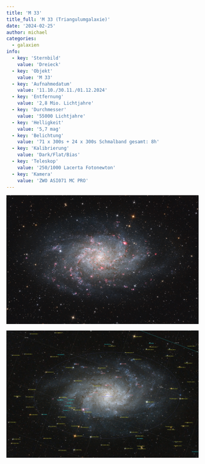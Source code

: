 ```yaml
---
title: 'M 33'
title_full: 'M 33 (Triangulumgalaxie)'
date: '2024-02-25'
author: michael
categories:
  - galaxien
info:
  - key: 'Sternbild'
    value: 'Dreieck'
  - key: 'Objekt'
    value: 'M 33'
  - key: 'Aufnahmedatum'
    value: '11.10./30.11./01.12.2024'
  - key: 'Entfernung'
    value: '2,8 Mio. Lichtjahre'
  - key: 'Durchmesser'
    value: '55000 Lichtjahre'
  - key: 'Helligkeit'
    value: '5,7 mag'
  - key: 'Belichtung'
    value: '71 x 300s + 24 x 300s Schmalband gesamt: 8h'
  - key: 'Kalibrierung'
    value: 'Dark/Flat/Bias'
  - key: 'Teleskop'
    value: '250/1000 Lacerta Fotonewton'
  - key: 'Kamera'
    value: 'ZWO ASI071 MC PRO'
---
```


![M-33](header.jpg 'M-33')

![M-33 mit Annotationen](m33-annotated.jpeg 'M-33 mit Annotationen')
